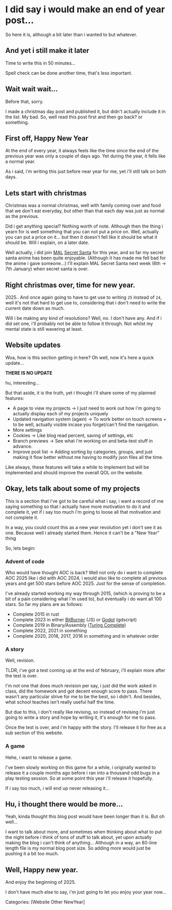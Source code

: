 # I did say i would make an end of year post...
So here it is, although a bit later than i wanted to but whatever.

## And yet i still make it later
Time to write this in 50 minutes...

Spell check can be done another time, that's less important.

## Wait wait wait...
Before that, sorry.

I made a christmas day post and published it, but didn't actually include it in the list. My bad.
So, well read this post first and then go back? or something.

## First off, Happy New Year
At the end of every year, it always feels like the time since the end of the previous year was only a couple of days ago.
Yet during the year, it fells like a normal year.

As i said, i'm writing this just before near year for me, yet i'll still talk on both days.

## Lets start with christmas
Christmas was a normal christmas, well with family coming over and food that we don't eat everyday, but other than that each day was just as normal as the previous.

Did i get anything special? Nothing worth of note. Although then the thing i yearn for is well something that you can not put a price on. Well, actually you can put a price on it... but then it doesn't fell like it should be what it should be.
Will i explain, on a later date.

Well actually, i did join [MAL](https://myanimelist.net) [Secret Santa](https://myanimelist.net/forum/?topicid=2189767) for this year, and so far my secret santa anime has been quite enjoyable. (Although it has made me fell bad for the anime i gave someone...)
I'll explain MAL Secret Santa next week (6th -> 7th January) when secret santa is over.

## Right christmas over, time for new year.
2025.. And once again going to have to get use to writing `25` instead of `24`, well it's not that hard to get use to, considering that i don't need to write the current date down as much.

Will i be making any kind of resolutions? Well, no. I don't have any. And if i did set one, i'll probably not be able to follow it through. Not whilst my mental state is still wavering at least.

## Website updates
Woa, how is this section getting in here?
Oh well, now it's here a quick update...

**THERE IS NO UPDATE**

hu, interesting...

But that aside, it is the truth, yet i thought i'll share some of my planned features:
- A page to view my projects -> I just need to work out how i'm going to actually display each of my projects uniquely
- Updated navigation system (again) -> To work better on touch screens + to be well, actually visible incase you forget/can't find the navigation.
- More settings
- Cookies -> Like blog read percent, saving of settings, etc
- Branch previews -> See what i'm working on and beta-test stuff in advance.
- Improve post list -> Adding sorting by categories, groups, and just making it flow better without me having to modify json files all the time.

Like always, these features will take a while to implement but will be implemented and should improve the overall QOL on the website.

## Okay, lets talk about some of my projects
This is a section that i've got to be careful what i say, i want a record of me saying something so that i actually have more motivation to do it and complete it, yet if i say too much i'm going to loose all that motivation and not complete it.

In a way, you could count this as a new year revolution yet i don't see it as one. Because well i already started them. Hence it can't be a "New Year" thing

So, lets begin:

### Advent of code
Who would have thought AOC is back? Well not only do i want to complete AOC 2025 like i did with AOC 2024, i would also like to complete all previous years and get 500 stars before AOC 2025. Just for the sense of completion.

I've already started working my way through 2015, (which is proving to be a bit of a pain considering what i'm used to), but eventually i do want all 100 stars. So far my plans are as follows:
- Complete 2015 in rust
- Complete 2023 in either [BitBurner](https://github.com/bitburner-official/bitburner-src) (JS) or [Godot](https://godotengine.org/) (gdscript)
- Complete 2019 in Binary/Assembly ([Turing Complete](https://store.steampowered.com/app/1444480/Turing_Complete/))
- Complete 2022, 2021 in something
- Complete 2020, 2018, 2017, 2016 in something and in whatever order

### A story
Well, revision.

TLDR, i've got a test coming up at the end of february, i'll explain more after the test is over.

I'm not one that does much revision per say, i just did the work asked in class, did the homework and got decent enough score to pass. There wasn't any particular strive for me to be the best, so i didn't.
And besides, what school teaches isn't really useful half the time.

But due to this, i don't really like revising, so instead of revising i'm just going to write a story and hope by writing it, it's enough for me to pass.

Once the test is over, and i'm happy with the story. I'll release it for free as a sub section of this website.

### A game
Hehe, i want to release a game.

I've been slowly working on this game for a while, i originally wanted to release it a couple months ago before i ran into a thousand odd bugs in a play testing session. So at some point this year i'll release it hopefully.

If i say too much, i will end up never releasing it...

## Hu, i thought there would be more...
Yeah, kinda thought this blog post would have been longer than it is. But oh well...

I want to talk about more, and sometimes when thinking about what to put the night before i think of tons of stuff to talk about, yet upon actually making the blog i can't think of anything...
Although in a way, an 80-line length file is my normal blog post size. So adding more would just be pushing it a bit too much.

## Well, Happy new year.
And enjoy the beginning of 2025.

I don't have much else to say, i'm just going to let you enjoy your year now...

Categories: [Website Other NewYear]
